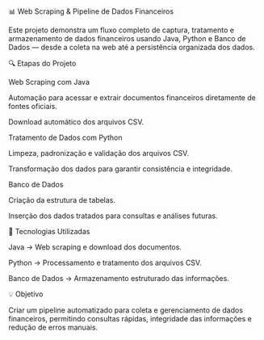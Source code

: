 📊 Web Scraping & Pipeline de Dados Financeiros

Este projeto demonstra um fluxo completo de captura, tratamento e armazenamento de dados financeiros usando Java, Python e Banco de Dados — desde a coleta na web até a persistência organizada dos dados.

🔍 Etapas do Projeto

Web Scraping com Java

Automação para acessar e extrair documentos financeiros diretamente de fontes oficiais.

Download automático dos arquivos CSV.

Tratamento de Dados com Python

Limpeza, padronização e validação dos arquivos CSV.

Transformação dos dados para garantir consistência e integridade.

Banco de Dados

Criação da estrutura de tabelas.

Inserção dos dados tratados para consultas e análises futuras.

🚀 Tecnologias Utilizadas

Java → Web scraping e download dos documentos.

Python → Processamento e tratamento dos arquivos CSV.

Banco de Dados → Armazenamento estruturado das informações.

💡 Objetivo

Criar um pipeline automatizado para coleta e gerenciamento de dados financeiros, permitindo consultas rápidas, integridade das informações e redução de erros manuais.
